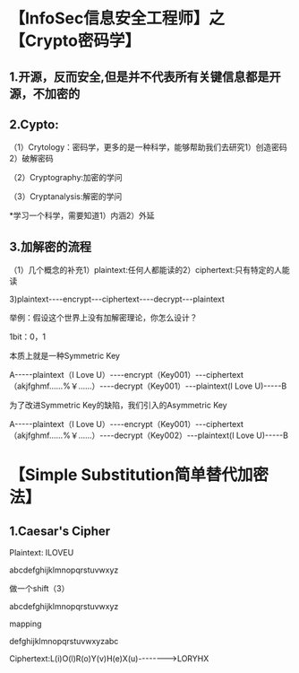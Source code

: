 # 【InfoSec信息安全工程师】之【Crypto密码学】

## 1.开源，反而安全,但是并不代表所有关键信息都是开源，不加密的

## 2.Cypto:

（1）Crytology：密码学，更多的是一种科学，能够帮助我们去研究1）创造密码2）破解密码

（2）Cryptography:加密的学问

（3）Cryptanalysis:解密的学问

*学习一个科学，需要知道1）内涵2）外延



## 3.加解密的流程

（1）几个概念的补充1）plaintext:任何人都能读的2）ciphertext:只有特定的人能读

3)plaintext----encrypt---ciphertext----decrypt---plaintext

举例：假设这个世界上没有加解密理论，你怎么设计？

1bit：0，1

本质上就是一种Symmetric Key



A-----plaintext（I Love U）----encrypt（Key001）---ciphertext（akjfghmf……%￥……）----decrypt（Key001）---plaintext(I Love U)-----B



为了改进Symmetric Key的缺陷，我们引入的Asymmetric Key



A-----plaintext（I Love U）----encrypt（Key001）---ciphertext（akjfghmf……%￥……）----decrypt（Key002）---plaintext(I Love U)-----B



# 【Simple Substitution简单替代加密法】

## 1.Caesar's Cipher

Plaintext: ILOVEU

abcdefghijklmnopqrstuvwxyz

做一个shift（3）

abcdefghijklmnopqrstuvwxyz

mapping

defghijklmnopqrstuvwxyzabc

Ciphertext:L(i)O(l)R(o)Y(v)H(e)X(u)-------->LORYHX

